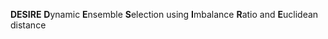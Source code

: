 **DESIRE**
**D**ynamic **E**nsemble **S**election using **I**mbalance **R**atio and **E**uclidean distance
